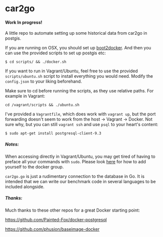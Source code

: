 car2go
======

#### Work In progress!

A little repo to automate setting up some historical data from car2go in postgis.

If you are running on OSX, you should set up [boot2docker](https://docs.docker.com/installation/mac/). And then
you can use the provided scripts to set up postgis etc:
```shell
$ cd scripts/ && ./docker.sh
```

If you want to run in Vagrant/Ubuntu, feel free to use the provided `scripts/ubuntu.sh` script to install
everything you would need.  Modify the `config.json` to your liking beforehand.

Make sure to cd before running the scripts, as they use relative paths. For example in Vagrant:
```shell
cd /vagrant/scripts && ./ubuntu.sh
```

I've provided a `Vagrantfile`, which does work with `vagrant up`, but the port forwarding doesn't seem to work
from the host -> Vagrant -> Docker.  Not sure why, but you can still `vagrant ssh` and use `psql` to your heart's
content:
```shell
$ sudo apt-get install postgresql-client-9.3
```

##### Notes:

When accessing directly in Vagrant/Ubuntu, you may get tired of having to preface all your commands with `sudo`.
Please look [here](http://docs.docker.com/installation/ubuntulinux/#giving-non-root-access) for how to add yourself to the docker group.

`car2go.go` is just a rudimentary connection to the database in Go. It is intended that we can write our benchmark
code in several languages to be included alongside.

##### Thanks:
Much thanks to these other repos for a great Docker starting point:

https://github.com/Painted-Fox/docker-postgresql

https://github.com/phusion/baseimage-docker
